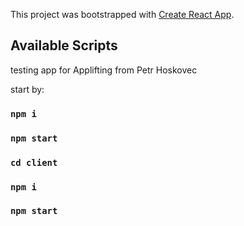This project was bootstrapped with [Create React App](https://github.com/facebook/create-react-app).

## Available Scripts

testing app for Applifting from Petr Hoskovec

start by:

### `npm i`

### `npm start`

### `cd client`

### `npm i`

### `npm start`
